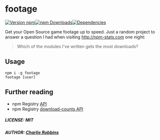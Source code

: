 # footage

[![Version npm](https://img.shields.io/npm/v/footage.svg?style=flat-square)](https://www.npmjs.com/package/footage)[![npm Downloads](https://img.shields.io/npm/dm/footage.svg?style=flat-square)](https://www.npmjs.com/package/footage)[![Dependencies](https://img.shields.io/david/indexzero/footage.svg?style=flat-square)](https://david-dm.org/indexzero/footage)

Get your Open Source game footage up to speed. Just a random project to answer a question I had when visiting http://npm-stats.com one night:

> Which of the modules I've written gets the most downloads?

## Usage

```
npm i -g footage
footage [user]
```

## Further reading

* npm Registry [API](https://github.com/npm/registry/blob/master/docs/REGISTRY-API.md)
* npm Registry [download-counts API](https://github.com/npm/registry/blob/master/docs/download-counts.md)

##### LICENSE: MIT
##### AUTHOR: [Charlie Robbins](https://github.com/indexzero)
